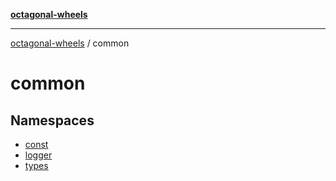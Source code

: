 [**octagonal-wheels**](../README.md)

***

[octagonal-wheels](../modules.md) / common

# common

## Namespaces

- [const](const/README.md)
- [logger](logger/README.md)
- [types](types/README.md)
